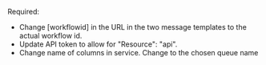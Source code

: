 Required:

<ul>
  <li>Change [workflowid] in the URL in the two message templates to the actual workflow id.</li>
  <li>Update API token to allow for "Resource": "api".</li>
  <li>Change name of columns in service. Change to the chosen queue name</li>
</ul>
